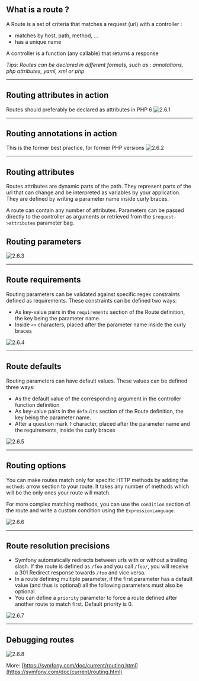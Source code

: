 ## What is a route ?

A Route is a set of criteria that matches a request (url) with a controller :
- matches by host, path, method, …
- has a unique name

A controller is a function (any callable) that returns a response

_Tips: Routes can be declared in different formats, such as : annotations, php attributes, yaml, xml or php_

---

## Routing attributes in action

Routes should preferably be declared as attributes in PHP 6
![2.6.1](../assets/02-HTTP%20flow/6-Routing/2.6.1.png)

---

## Routing annotations in action

This is the former best practice, for former PHP versions
![2.6.2](../assets/02-HTTP%20flow/6-Routing/2.6.2.png)

---

## Routing attributes

Routes attributes are dynamic parts of the path. They represent parts of the url that can change and be interpreted as variables by your application. They are defined by writing a parameter name inside curly braces.

A route can contain any number of attributes. Parameters can be  passed directly to the controller as arguments or retrieved from the `$request->attributes` parameter bag.

## Routing parameters

![2.6.3](../assets/02-HTTP%20flow/6-Routing/2.6.3.png)

---

## Route requirements

Routing parameters can be validated against specific regex constraints defined as requirements. These constraints can be defined two ways:
- As key-value pairs in the `requirements` section of the Route definition, the key being the parameter name.
- Inside `<>` characters, placed after the parameter name inside the curly braces 

![2.6.4](../assets/02-HTTP%20flow/6-Routing/2.6.4.png)

---

## Route defaults

Routing parameters can have default values. These values can be defined three ways:
- As the default value of the corresponding argument in the controller function definition
- As key-value pairs in the `defaults` section of the Route definition, the key being the parameter name.
- After a question mark `?` character, placed after the parameter name and the requirements, inside the curly braces 

![2.6.5](../assets/02-HTTP%20flow/6-Routing/2.6.5.png)

---

## Routing options

You can make routes match only for specific HTTP methods by adding the `methods` arrow section to your route. It takes any number of methods which will be the only ones your route will match.

For more complex matching methods, you can use the `condition` section of the route and write a custom condition using the `ExpressionLanguage`.

![2.6.6](../assets/02-HTTP%20flow/6-Routing/2.6.6.png)

---

## Route resolution precisions

- Symfony automatically redirects between urls with or without a trailing slash. If the route is defined as `/foo` and you call `/foo/`, you will receive a 301 Redirect response towards `/foo` and vice versa.
- In a route defining multiple parameter, if the first parameter has a default value (and thus is optional) all the following parameters must also be optional.
- You can define a `priority` parameter to force a route defined after another route to match first. Default priority is 0.

![2.6.7](../assets/02-HTTP%20flow/6-Routing/2.6.7.png)

---

## Debugging routes

![2.6.8](../assets/02-HTTP%20flow/6-Routing/2.6.8.png)

More: [https://symfony.com/doc/current/routing.html](https://symfony.com/doc/current/routing.html)